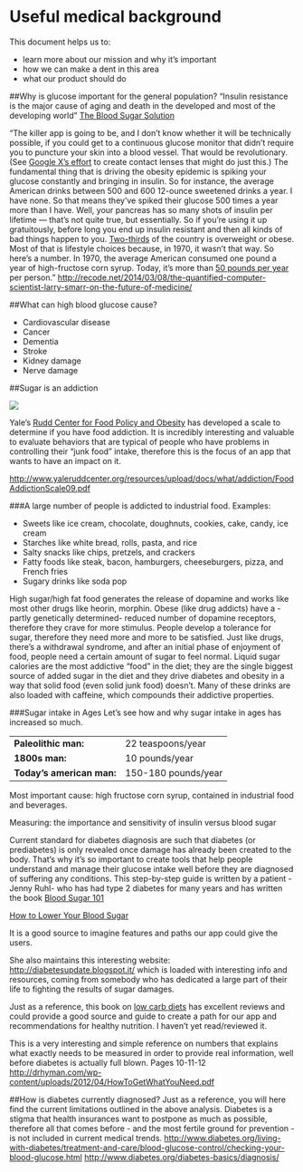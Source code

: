 Useful medical background
=========================

This document helps us to:
- learn more about our mission and why it’s important
- how we can make a dent in this area
- what our product should do

##Why is glucose important for the general population?
“Insulin resistance is the major cause of aging and death in the developed and most of the developing world” [The Blood Sugar Solution](http://www.amazon.com/The-Blood-Sugar-Solution-UltraHealthy/dp/031612737X)

“The killer app is going to be, and I don’t know whether it will be technically possible, if you could get to a continuous glucose monitor that didn’t require you to puncture your skin into a blood vessel. That would be revolutionary. (See [Google X’s effort](http://recode.net/2014/01/16/googles-latest-moon-shot-is-a-smart-contact-lens-for-diabetes-patients/) to create contact lenses that might do just this.)
The fundamental thing that is driving the obesity epidemic is spiking your glucose constantly and bringing in insulin.
So for instance, the average American drinks between 500 and 600 12-ounce sweetened drinks a year. I have none. So that means they’ve spiked their glucose 500 times a year more than I have.
Well, your pancreas has so many shots of insulin per lifetime — that’s not quite true, but essentially. So if you’re using it up gratuitously, before long you end up insulin resistant and then all kinds of bad things happen to you.
[Two-thirds](http://www.cdc.gov/nchs/fastats/overwt.htm) of the country is overweight or obese. Most of that is lifestyle choices because, in 1970, it wasn’t that way.
So here’s a number. In 1970, the average American consumed one pound a year of high-fructose corn syrup. Today, it’s more than [50 pounds per year](http://blogs.scientificamerican.com/observations/2012/11/27/global-high-fructose-corn-syrup-use-may-be-fueling-diabetes-increase/) per person.”
http://recode.net/2014/03/08/the-quantified-computer-scientist-larry-smarr-on-the-future-of-medicine/

##What can high blood glucose cause?
- Cardiovascular disease
- Cancer
- Dementia
- Stroke
- Kidney damage
- Nerve damage

##Sugar is an addiction

![](http://ikillfatforaliving.com/wp-content/uploads/2014/04/infographsugaraddiction.jpg)

Yale’s [Rudd Center for Food Policy and Obesity](http://www.yaleruddcenter.org/) has developed a scale to determine if you have food addiction. It is incredibly interesting and valuable to evaluate behaviors that are typical of people who have problems in controlling their “junk food” intake, therefore this is the focus of an app that wants to have an impact on it.

http://www.yaleruddcenter.org/resources/upload/docs/what/addiction/FoodAddictionScale09.pdf

###A large number of people is addicted to industrial food. 
Examples:
- Sweets like ice cream, chocolate, doughnuts, cookies, cake, candy, ice cream 
- Starches like white bread, rolls, pasta, and rice 
- Salty snacks like chips, pretzels, and crackers 
- Fatty foods like steak, bacon, hamburgers, cheeseburgers, pizza, and French fries 
- Sugary drinks like soda pop 

High sugar/high fat food generates the release of dopamine and works like most other drugs like heorin, morphin. Obese (like drug addicts) have a - partly genetically determined- reduced number of dopamine receptors, therefore they crave for more stimulus.
People develop a tolerance for sugar, therefore they need more and more to be satisfied. Just like drugs, there’s a withdrawal syndrome, and after an initial phase of enjoyment of food, people need a certain amount of sugar to feel normal.
Liquid sugar calories are the most addictive “food” in the diet; they are the single biggest source of added sugar in the diet and they drive diabetes and obesity in a way that solid food (even solid junk food) doesn’t. Many of these drinks are also loaded with caffeine, which compounds their addictive properties.

###Sugar intake in Ages
Let’s see how and why sugar intake in ages has increased so much.

<table>
<tr><td><b>Paleolithic man:</b></td> <td>22 teaspoons/year</td></tr>
<tr><td><b>1800s man:</b></td> <td>10 pounds/year</td></tr>
<tr><td><b>Today’s american man:</b></td> <td>150-180 pounds/year</td></tr>
</table>

Most important cause: high fructose corn syrup, contained in industrial food and beverages. 

Measuring: the importance and sensitivity of insulin versus blood sugar

Current standard for diabetes diagnosis are such that diabetes (or prediabetes) is only revealed once damage has already been created to the body.
That’s why it’s so important to create tools that help people understand and manage their glucose intake well before they are diagnosed of suffering any conditions.
This step-by-step guide is written by a patient -Jenny Ruhl- who has had type 2 diabetes for many years and has written the book [Blood Sugar 101](http://www.phlaunt.com/diabetes/14045524.php)

[How to Lower Your Blood Sugar](http://www.phlaunt.com/diabetes/14045524.php)

It is a good source to imagine features and paths our app could give the users.

She also maintains this interesting website:  http://diabetesupdate.blogspot.it/ which is loaded with interesting info and resources, coming from somebody who has dedicated a large part of their life to fighting the results of sugar damages.

Just as a reference, this book on [low carb diets](http://www.amazon.com/The-Art-Science-Carbohydrate-Living/dp/0983490708/ref=pd_sim_b_11?ie=UTF8&refRID=1Q2ZGEHZTPRHMCGVZ6DR) has excellent reviews and could provide a good source and guide to create a path for our app and recommendations for healthy nutrition.  I haven’t yet read/reviewed it.

This is a very interesting and simple reference on numbers that explains what exactly needs to be measured in order to provide real information, well before diabetes is actually full blown. Pages 10-11-12
http://drhyman.com/wp-content/uploads/2012/04/HowToGetWhatYouNeed.pdf


##How is diabetes currently diagnosed?
Just as a reference, you will here find the current limitations outlined in the above analysis. Diabetes is a stigma that health insurances want to postpone as much as possible, therefore all that comes before - and the most fertile ground for prevention - is not included in current medical trends.
http://www.diabetes.org/living-with-diabetes/treatment-and-care/blood-glucose-control/checking-your-blood-glucose.html
http://www.diabetes.org/diabetes-basics/diagnosis/
